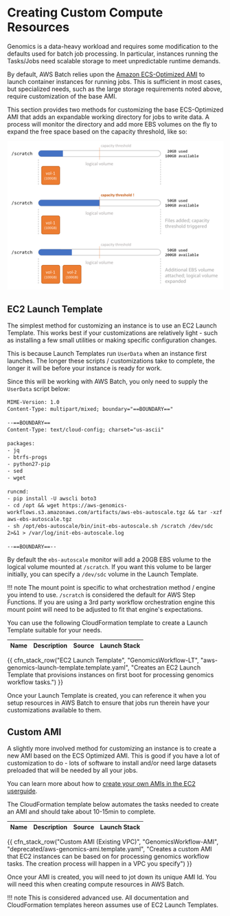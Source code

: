 # Creating Custom Compute Resources

Genomics is a data-heavy workload and requires some modification to the defaults
used for batch job processing. In particular, instances running the Tasks/Jobs need scalable storage to meet unpredictable runtime demands.

By default, AWS Batch relies upon the [Amazon ECS-Optimized AMI](https://docs.aws.amazon.com/AmazonECS/latest/developerguide/ecs-optimized_AMI.html)
to launch container instances for running jobs.  This is sufficient in most cases, but specialized needs, such as the large 
storage requirements noted above, require customization of the base AMI.

This section provides two methods for customizing the base ECS-Optimized AMI 
that adds an expandable working directory for jobs to write data.
A process will monitor the directory and add more EBS volumes on the fly to expand the free space 
based on the capacity threshold, like so:

![Autoscaling EBS storage](images/ebs-autoscale.png)

## EC2 Launch Template

The simplest method for customizing an instance is to use an EC2 Launch Template.
This works best if your customizations are relatively light - such as installing
a few small utilities or making specific configuration changes.

This is because Launch Templates run `UserData` when an instance first launches.
The longer these scripts / customizations take to complete, the longer it will
be before your instance is ready for work.

Since this will be working with AWS Batch, you only need to supply the `UserData`
script below:

```text
MIME-Version: 1.0
Content-Type: multipart/mixed; boundary="==BOUNDARY=="

--==BOUNDARY==
Content-Type: text/cloud-config; charset="us-ascii"

packages:
- jq
- btrfs-progs
- python27-pip
- sed
- wget

runcmd:
- pip install -U awscli boto3
- cd /opt && wget https://aws-genomics-workflows.s3.amazonaws.com/artifacts/aws-ebs-autoscale.tgz && tar -xzf aws-ebs-autoscale.tgz
- sh /opt/ebs-autoscale/bin/init-ebs-autoscale.sh /scratch /dev/sdc  2>&1 > /var/log/init-ebs-autoscale.log

--==BOUNDARY==--
```

By default the `ebs-autoscale` monitor will add a 20GB EBS volume to the logical volume
mounted at `/scratch`.  If you want this volume to be larger initially, you can
specify a `/dev/sdc` volume in the Launch Template.

!!! note
    The mount point is specific to what orchestration method / engine you intend
    to use.  `/scratch` is considered the default for AWS Step Functions.  If you
    are using a 3rd party workflow orchestration engine this mount point will need
    to be adjusted to fit that engine's expectations.

You can use the following CloudFormation template to create a Launch Template
suitable for your needs.

| Name | Description | Source | Launch Stack |
| -- | -- | :--: | :--: |
{{ cfn_stack_row("EC2 Launch Template", "GenomicsWorkflow-LT", "aws-genomics-launch-template.template.yaml", "Creates an EC2 Launch Template that provisions instances on first boot for processing genomics workflow tasks.") }}

Once your Launch Template is created, you can reference it when you setup resources
in AWS Batch to ensure that jobs run therein have your customizations available
to them.

## Custom AMI

A slightly more involved method for customizing an instance is
to create a new AMI based on the ECS Optimized AMI.  This is good if you have 
a lot of customization to do - lots of software to install and/or need large 
datasets preloaded that will be needed by all your jobs.

You can learn more about how to [create your own AMIs in the EC2 userguide](https://docs.aws.amazon.com/AWSEC2/latest/UserGuide/AMIs.html).

The CloudFormation template below automates the tasks needed to create an AMI and should take about 10-15min to complete.

| Name | Description | Source | Launch Stack |
| -- | -- | :--: | :--: |
{{ cfn_stack_row("Custom AMI (Existing VPC)", "GenomicsWorkflow-AMI", "deprecated/aws-genomics-ami.template.yaml", "Creates a custom AMI that EC2 instances can be based on for processing genomics workflow tasks.  The creation process will happen in a VPC you specify") }}

Once your AMI is created, you will need to jot down its unique AMI Id.  You will
need this when creating compute resources in AWS Batch.

!!! note
    This is considered advanced use.  All documentation and CloudFormation templates hereon assumes use of EC2 Launch Templates.
